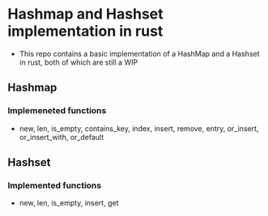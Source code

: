 # Hashmap and Hashset implementation in rust
* This repo contains a basic implementation of a HashMap and a Hashset in rust, both of which are still a WIP

## Hashmap
### Implemeneted functions
* new, len, is_empty, contains_key, index, insert, remove, entry, or_insert, or_insert_with, or_default

## Hashset 
### Implemented functions
* new, len, is_empty, insert, get